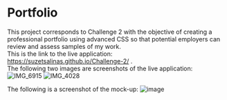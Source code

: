 # Portfolio
This project corresponds to Challenge 2 with the objective of creating a professional portfolio using advanced CSS so that potential employers can review and assess samples of my work.  
This is the link to the live application: https://suzetsalinas.github.io/Challenge-2/ .  
The following two images are screenshots of the live application:
![IMG_6915](https://github.com/suzetsalinas/Challenge-2/assets/144064556/c5f207c0-022c-48d9-a2af-19beeb718cf3)
![IMG_4028](https://github.com/suzetsalinas/Challenge-2/assets/144064556/a19592c0-0c28-4cea-872c-4b48f1dcb764)
  
The following is a screenshot of the mock-up:
![image](https://github.com/suzetsalinas/Challenge-2/assets/144064556/418d89a0-535e-42b1-a542-4660b5426204)

